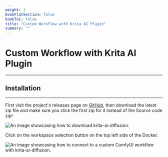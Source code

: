```yaml
---
weight: 1
bookFlatSection: false
bookToC: false
title: "Custom Workflow with Krita AI Plugin"
summary: ""
---
```


<!--markdownlint-disable MD025 MD033 -->

# Custom Workflow with Krita AI Plugin

---

## Installation

---

First visit the project's releases page on [GitHub](https://github.com/Acly/krita-ai-diffusion/releases), then download the latest zip file and make sure you click the first zip for it instead of the Source code zip!

![An image showcasing how to download krita-ai-diffusion.](https://huggingface.co/k4d3/yiff_toolkit6/resolve/main/static/comfyui/krita_ai_download.png)

Click on the workspace selection button on the top left side of the Docker.

![An image showcasing how to connect to a custom ComfyUI workflow with krita-ai-diffusion.](https://huggingface.co/k4d3/yiff_toolkit6/resolve/main/static/comfyui/krita_ai_select_graph.png)